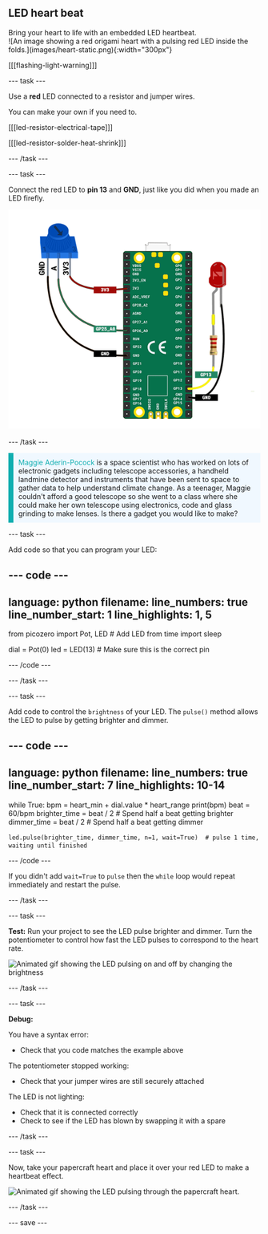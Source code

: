 ## LED heart beat

<div style="display: flex; flex-wrap: wrap">
<div style="flex-basis: 200px; flex-grow: 1; margin-right: 15px;">
Bring your heart to life with an embedded LED heartbeat.
</div>
<div>
![An image showing a red origami heart with a pulsing red LED inside the folds.](images/heart-static.png){:width="300px"}
</div>
</div>

[[[flashing-light-warning]]]

--- task ---

Use a **red** LED connected to a resistor and jumper wires. 

You can make your own if you need to.

[[[led-resistor-electrical-tape]]]

[[[led-resistor-solder-heat-shrink]]]

--- /task ---

--- task ---

Connect the red LED to **pin 13** and **GND**, just like you did when you made an LED firefly.

![A potentiometer and a red LED attached to a Raspberry Pi Pico.](images/pot-led-circuit.png)

--- /task ---

<p style="border-left: solid; border-width:10px; border-color: #0faeb0; background-color: aliceblue; padding: 10px;">
<span style="color: #0faeb0">Maggie Aderin-Pocock</span> is a space scientist who has worked on lots of electronic gadgets including telescope accessories, a handheld landmine detector and instruments that have been sent to space to gather data to help understand climate change. As a teenager, Maggie couldn't afford a good telescope so she went to a class where she could make her own telescope using electronics, code and glass grinding to make lenses. Is there a gadget you would like to make?</p>

--- task ---

Add code so that you can program your LED:

--- code ---
---
language: python
filename: 
line_numbers: true
line_number_start: 1
line_highlights: 1, 5
---
from picozero import Pot, LED # Add LED
from time import sleep

dial = Pot(0)
led = LED(13) # Make sure this is the correct pin

--- /code ---

--- /task ---

--- task ---

Add code to control the `brightness` of your LED. The `pulse()` method allows the LED to pulse by getting brighter and dimmer. 

--- code ---
---
language: python
filename: 
line_numbers: true
line_number_start: 7
line_highlights: 10-14
---
while True: 
    bpm = heart_min + dial.value * heart_range
    print(bpm)
    beat = 60/bpm
    brighter_time = beat / 2 # Spend half a beat getting brighter
    dimmer_time = beat / 2 # Spend half a beat getting dimmer

    led.pulse(brighter_time, dimmer_time, n=1, wait=True)  # pulse 1 time, waiting until finished
--- /code ---

If you didn't add `wait=True` to `pulse` then the `while` loop would repeat immediately and restart the pulse.

--- /task ---

--- task ---

**Test:** Run your project to see the LED pulse brighter and dimmer. Turn the potentiometer to control how fast the LED pulses to correspond to the heart rate. 

![Animated gif showing the LED pulsing on and off by changing the brightness](images/pulse-test.gif)

--- /task ---

--- task ---

**Debug:**

You have a syntax error:
+ Check that you code matches the example above

The potentiometer stopped working:
+ Check that your jumper wires are still securely attached

The LED is not lighting:
+ Check that it is connected correctly
+ Check to see if the LED has blown by swapping it with a spare

--- /task ---


--- task ---

Now, take your papercraft heart and place it over your red LED to make a heartbeat effect.

![Animated gif showing the LED pulsing through the papercraft heart.](images/heartbeat.gif)

--- /task ---

--- save ---

